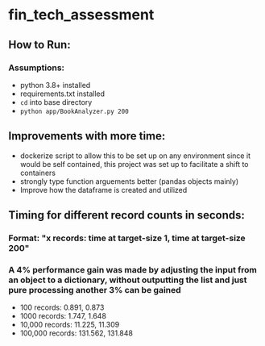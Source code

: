 # fin_tech_assessment

## How to Run:
### Assumptions:
- python 3.8+ installed
- requirements.txt installed
- `cd` into base directory
- `python app/BookAnalyzer.py 200`
## Improvements with more time: 
- dockerize script to allow this to be set up on any environment since it would be self contained, this project was set up to facilitate a shift to containers
- strongly type function arguements better (pandas objects mainly)
- Improve how the dataframe is created and utilized

## Timing for different record counts in seconds:
### Format: "x records: time at target-size 1, time at target-size 200"
### A 4% performance gain was made by adjusting the input from an object to a dictionary, without outputting the list and just pure processing another 3% can be gained
- 100 records: 0.891, 0.873
- 1000 records: 1.747, 1.648
- 10,000 records: 11.225, 11.309
- 100,000 records: 131.562, 131.848
